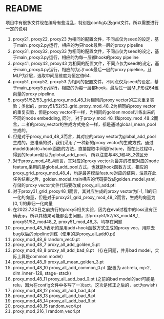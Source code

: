 # README
项目中有很多文件现在编号有些混乱，特别是config以及grid文件，所以需要进行一定的说明
1. proxy21, proxy22, proxy23 为相同的配置文件，不同点仅为seed的设定，基于main_proxy2.py运行，相应的为只hook最后一层的proxy pipeline
2. proxy31, proxy32, proxy33 为相同的配置文件，不同点仅为seed的设定，基于main_proxy3.py运行，相应的为每一层都hook的proxy pipeline
3. proxy41, proxy42, proxy43 为相同的配置文件，不同点仅为seed的设定，基于main_proxy4.py运行，相应的为只hook最后一层的proxy pipeline，且MLP为2层，选取中间层维度为恒定值64.
4. proxy51, proxy52, proxy53 为相同的配置文件，不同点仅为seed的设定，基于main_proxy5.py运行，相应的为每一层都hook，最后过一层MLP形成64维向量的proxy pipeline.
5. proxy51/52/53_grid_proxy_mod_48_1为相同的proxy vector的三次重复实验；类似的，proxy51/52/53_grid_proxy_mod_48_2为相同的proxy vector的重复实验，但是proxy vector不一样，为相同的golden model训练出来的不同的node embedding,
同时，对于proxy_mod_48_1和proxy_mod_48_2而言，二者的proxy_vector的生成方式完全一样，都是通过global_mean_pool生成的。
6. 但是对于proxy_mod_48_3而言，其对应的proxy vector为global_add_pool生成的。更准确的说，我们采用了一种新的proxy vector的生成方式，通过model(batch)+hook函数的方法，直接提取中间层feature，而在此过程中，得到的feature默认为global_add_pool，
所以注意与48_1和48_2做区分
7. 对于proxy_mod_48_4而言，其对应的proxy vector为最差的模型对应的node feature,采用的是global_add_pool方式，也就是hook函数方式，相应的proxy_grid_proxy_mod_48_4，均是最差模型feature对应的结果，注意在此任务结束之后，golden_model_train相应的代码要改成golden_model.yaml, 存储的proxy vector文件代码要改成
proxy_all_add.pt!
8. 对于proxy31_grid_proxy48_1而言，其对应生成的proxy vector为[-1, 1]的归一化的向量，但是对于proxy31_grid_proxy_mod_48_2而言，生成的向量为[0, 1]的非归一化向量
9. 在2022.7.20日之前执行的proxy5相关实验，因为在eval过程中的loss没有正确表示，所以其结果可能都会由问题。即proxy51/52/53_mod48_1, proxy51/52_mod48_2, proxy51_mod_48_3，均存在问题
10. proxy_mod_48_5表示的是用add+hook函数方式生成的proxy vec，用除去bug以后的pipeline训练（使用的是proxy_all_add0.pt)
11. proxy_mod_48_6 random_vec0.pt
12. proxy_mod_48_7 proxy_all_add_golden_5.pt
13. proxy_mod_48_8 proxy_all_add_bad_8.pt （存在问题，并非bad model，实际上算是common model）
14. proxy_mod_48_9 proxy_all_mean_golden_3.pt
15. proxy_mod_48_10 proxy_all_add_common_0.pt (配置为 act:relu, mp:2, dim_inner=128, stage=stack)
16. proxy_mod_48_11 proxy_all_add_bad_0.pt (之前的bad model的act可能是relu，因为在config文件中多写了一次act，这次是修正之后的，act为swish)
17. proxy_mod_48_12 proxy_all_add_bad_4.pt
18. proxy_mod_48_13 proxy_all_add_bad_8.pt
19. proxy_mod_48_14 proxy_all_add_bad_9.pt
20. proxy_mod_48_15 random_vec4.pt
21. proxy_mod_216_1 random_vec4.pt